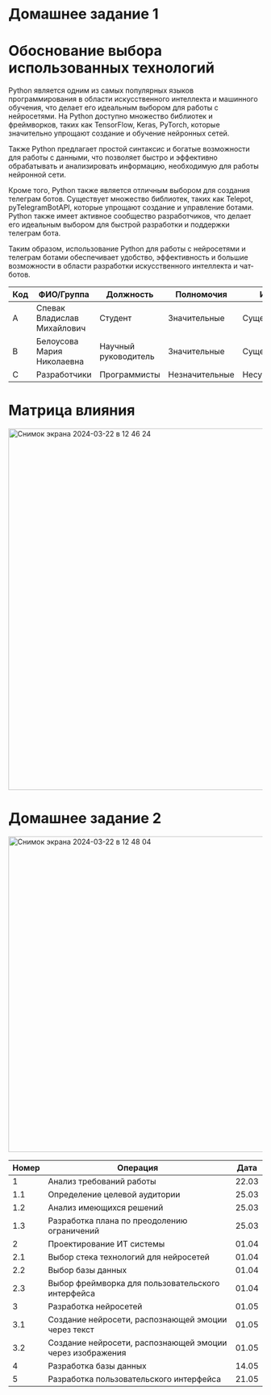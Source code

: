 # Домашнее задание 1
# Обоснование выбора использованных технологий

Python является одним из самых популярных языков программирования в области искусственного интеллекта и машинного обучения, что делает его идеальным выбором для работы с нейросетями. На Python доступно множество библиотек и фреймворков, таких как TensorFlow, Keras, PyTorch, которые значительно упрощают создание и обучение нейронных сетей.

Также Python предлагает простой синтаксис и богатые возможности для работы с данными, что позволяет быстро и эффективно обрабатывать и анализировать информацию, необходимую для работы нейронной сети.

Кроме того, Python также является отличным выбором для создания телеграм ботов. Существует множество библиотек, таких как Telepot, pyTelegramBotAPI, которые упрощают создание и управление ботами. Python также имеет активное сообщество разработчиков, что делает его идеальным выбором для быстрой разработки и поддержки телеграм бота.

Таким образом, использование Python для работы с нейросетями и телеграм ботами обеспечивает удобство, эффективность и большие возможности в области разработки искусственного интеллекта и чат-ботов.

| Код | ФИО/Группа                  | Должность            | Полномочия     | Интерес        | 
|-----|-----------------------------|----------------------|----------------|----------------|
| А   | Спевак Владислав Михайлович | Студент              | Значительные   | Существенный   |  
| В   | Белоусова Мария Николаевна  | Научный руководитель | Значительные   | Существенный   |   
| С   | Разработчики                | Программисты         | Незначительные | Несущественный |   


# Матрица влияния

<img width="717" alt="Снимок экрана 2024-03-22 в 12 46 24" src="https://github.com/oldborrow/project-practice/assets/71669026/1c2b3440-8336-4a22-af0f-497ddf208dd2">

# Домашнее задание 2

<img width="626" alt="Снимок экрана 2024-03-22 в 12 48 04" src="https://github.com/oldborrow/project-practice/assets/71669026/8daa4487-8821-4774-b40f-132b63f7ab79">

| Номер | Операция                                          | Дата  |
|-------|---------------------------------------------------|-------|
| 1     | Анализ требований работы                          | 22.03 | 
| 1.1   | Определение целевой аудитории                     | 25.03 |  
| 1.2   | Анализ имеющихся решений                          | 25.03 |  
| 1.3   | Разработка плана по преодолению ограничений       | 25.03 | 
| 2     | Проектирование ИТ системы                         | 01.04 |  
| 2.1   | Выбор стека технологий для нейросетей             | 01.04 |  
| 2.2   | Выбор базы данных                                 | 01.04 |  
| 2.3   | Выбор фреймворка для пользовательского интерфейса | 01.04 |  
| 3     | Разработка нейросетей                             | 01.05 |  
| 3.1 | Создание нейросети, распознающей эмоции через текст       | 01.05 |  
| 3.2 | Создание нейросети, распознающей эмоции через изображения | 01.05 |   
| 4   | Разработка базы данных                                    | 14.05 |   
| 5   | Разработка пользовательского интерфейса                   | 21.05 |   
